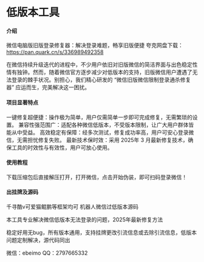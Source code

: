 # 低版本工具

#### 介绍
微信电脑版旧版登录修复器：解决登录难题，畅享旧版便捷
夸克网盘下载：https://pan.quark.cn/s/336989492358

在微信持续升级迭代的进程中，不少用户依旧对旧版微信的简洁界面与出色稳定性情有独钟。然而，随着微信官方逐步减少对低版本的支持，旧版微信用户遭遇了无法登录的棘手状况。别担心，我们精心研发的 “微信旧版微信限制登录通杀修复器” 应运而生，完美解决这一困扰。


#### 项目显著特点
一键修复超便捷：操作极为简单，用户仅需简单一步即可完成修复，无需繁琐的设置。
兼容性强范围广：适配各种微信低版本，不受版本限制，让广大用户群体皆能从中受益。
高效稳定有保障：经多次测试，修复成功率高，用户可安心登录微信，无需担忧修复失败。
最新技术保时效：采用 2025年 3 月最新修复技术，确保工具的时效性与有效性，用户可放心使用。

#### 使用教程
下载压缩包后直接解压打开，打开微信，点击开始伪装，即可扫码登录微信！

#### 出挂牌及源码
千寻酷v可爱猫鲲鹏等框架均可 机器人微信过低版本源码

本工具专业解决微信低版本无法登录的问题，2025年最新修复方法

稳定好用无bug，所有版本通用，支持挂牌更改引流信息或去除引流信息，低版本问题定制解决，源代码同出

微信：ebeimo QQ：2797665332
